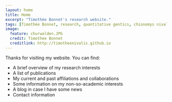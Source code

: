 ```yaml
---
layout: home
title: Home
excerpt: "Timothée Bonnet's research website."
tags: [Timothée Bonnet, research, quantitative gentics, chionomys nivalis, snow vole, home]
image:
  feature: churwalden.JPG
  credit: Timothee Bonnet
  creditlink: http://timotheenivalis.github.io
---
```


Thanks for visiting my website. You can find:
- A brief overview of my research interests
- A list of publications
- My current and past affiliations and collaborations
- Some information on my non-so-academic interests
- A blog in case I have some news
- Contact information
